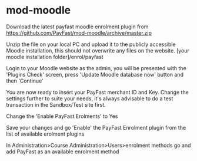 mod-moodle
==========

Download the latest payfast moodle enrolment plugin from https://github.com/PayFast/mod-moodle/archive/master.zip

Unzip the file on your local PC and upload it to the publicly accessible Moodle installation, this should not overwrite any files on the website. [your moodle installation folder]/enrol/payfast

Login to your Moodle website as the admin, you will be presented with the 'Plugins Check' screen, press 'Update Moodle database now' button and then 'Continue'

You are now ready to insert your PayFast merchant ID and Key. Change the settings further to suite your needs, it's always advisable to do a test transaction in the Sandbox/Test site first.

Change the 'Enable PayFast Erolments' to Yes

Save your changes and go 'Enable' the PayFast Enrolment plugin from the list of available erolment plugins

In Administration>Course Administration>Users>enrolment methods go and add PayFast as an available enrolment method

